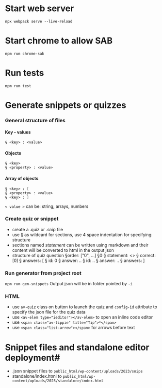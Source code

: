 # Start web server #
``` npx webpack serve --live-reload ```

# Start chrome to allow SAB #
``` npm run chrome-sab ```

# Run tests #
``` npm run test ```

# Generate snippets or quizzes #
### General structure of files ###
#### Key - values
 ``` 
 § <key> : <value> 
 ```
#### Objects
 ``` 
 § <key> 
 § <property> : <value>
 ```
#### Array of objects
```
§ <key> : [
§ <property> : <value>
§ <key> : ]
```

```< value >``` can be: string, arrays, numbers

### Create quiz or snippet ###
- create a .quiz or .snip file
- use § as wildcard for sections, use 4 space indentation for specifying structure
- sections named _statement_ can be written using markdown and their content will be converted to html in the output json
- structure of quiz question
§order: ["0", ...]
§0
§    statement: <>
§    correct: [0]
§    answers: [
§        id: 0
§        answer: ..
§        id: ..
§        answer: ..
§    answers: ]

### Run generator from project root ###
``` npm run gen-snippets ```
Output json will be in folder pointed by ```-i```

### HTML ###
- use ```av-quiz``` class on button to launch the quiz and ```config-id``` attribute to specify the json file for the quiz data
- use ```<av-elem type="ieditor"></av-elem>``` to open an inline code editor
- use ```<span class="av-tippie" title="Tip">*</span>```
- use ```<span class="list-arrow"></span>``` for arrows before text

# Snippet files and standalone editor deployment#
- .json snippet files to ``` public_html/wp-content/uploads/2023/snips ```
- standalone/index.html to ``` public_html/wp-content/uploads/2023/standalone/index.html ```
